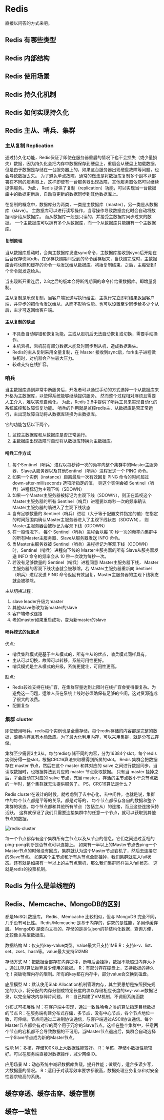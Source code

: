 # Redis

直接以问答的方式来吧。

## Redis 有哪些类型


## Redis 内部结构

## Redis 使用场景

## Redis 持久化机制

## Redis 如何实现持久化

## Redis 主从、哨兵、集群

### 主从复制 Replication

通过持久化功能，Redis保证了即使在服务器重启的情况下也不会损失（或少量损失）数据，因为持久化会把内存中数据保存到硬盘上，重启会从硬盘上加载数据。
但是由于数据是存储在一台服务器上的，如果这台服务器出现硬盘故障等问题，也会导致数据丢失。
为了避免单点故障，通常的做法是将数据库复制多个副本以部署在不同的服务器上，这样即使有一台服务器出现故障，其他服务器依然可以继续提供服务。
为此， Redis 提供了复制（replication）功能，可以实现当一台数据库中的数据更新后，自动将更新的数据同步到其他数据库上。

在复制的概念中，数据库分为两类，一类是主数据库（master），另一类是从数据库（slave）。
主数据库可以进行读写操作，当写操作导致数据变化时会自动将数据同步给从数据库。
而从数据库一般是只读的，并接受主数据库同步过来的数据。
一个主数据库可以拥有多个从数据库，而一个从数据库只能拥有一个主数据库。

#### 复制原理

当从数据库启动时，会向主数据库发送sync命令，主数据库接收到sync后开始在后台保存快照rdb，在保存快照期间受到的命令缓存起来，当快照完成时，主数据库会将快照和缓存的命令一块发送给从数据库。初始复制结束。之后，主每受到1个命令就发送给从。

当出现断开重连后，2.8之后的版本会将断线期间的命令传给重数据库。即增量复制。

主从复制是乐观复制，当客户端发送写执行给主，主执行完立即将结果返回客户端，并异步的把命令发送给从，从而不影响性能。也可以设置至少同步给多少个从后，主才可返回给客户端。

#### 主从复制的缺点

- 不具备自动容错和恢复功能，主或从宕机后无法自动恢复或切换，需要手动操作。
- 主机宕机，宕机前有部分数据未能及时同步到从机，造成数据丢失。
- Redis的主从复制采用全量复制，在 Master 接收到sync后，fork出子进程做快照时，对机器会产生较大压力。
- 较难支持在线扩容。

### 哨兵

当主数据库遇到异常中断服务后，开发者可以通过手动的方式选择一个从数据库来升格为主数据库，以使得系统能够继续提供服务。
然而整个过程相对麻烦且需要人工介入，难以实现自动化。 为此，Redis 2.8中提供了哨兵工具来实现自动化的系统监控和故障恢复功能。
哨兵的作用就是监控redis主、从数据库是否正常运行，主出现故障自动将从数据库转换为主数据库。

它的功能包括以下两个。

1. 监控主数据库和从数据库是否正常运行。
2. 主数据库出现故障时自动将从数据库转换为主数据库。

#### 哨兵工作方式

1. 每个Sentinel（哨兵）进程以每秒钟一次的频率向整个集群中的Master主服务器，Slave从服务器以及其他Sentinel（哨兵）进程发送一个 PING 命令。
2. 如果一个实例（instance）距离最后一次有效回复 PING 命令的时间超过 down-after-milliseconds 选项所指定的值， 则这个实例会被 Sentinel（哨兵）进程标记为主观下线（SDOWN）
3. 如果一个Master主服务器被标记为主观下线（SDOWN），则正在监视这个Master主服务器的所有 Sentinel（哨兵）进程要以每秒一次的频率确认Master主服务器的确进入了主观下线状态
4. 当有足够数量的 Sentinel（哨兵）进程（大于等于配置文件指定的值）在指定的时间范围内确认Master主服务器进入了主观下线状态（SDOWN）， 则Master主服务器会被标记为客观下线（ODOWN）
5. 在一般情况下， 每个 Sentinel（哨兵）进程会以每 10 秒一次的频率向集群中的所有Master主服务器、Slave从服务器发送 INFO 命令。
6. 当Master主服务器被 Sentinel（哨兵）进程标记为客观下线（ODOWN）时，Sentinel（哨兵）进程向下线的 Master主服务器的所有 Slave从服务器发送 INFO 命令的频率会从 10 秒一次改为每秒一次。
7. 若没有足够数量的 Sentinel（哨兵）进程同意 Master主服务器下线， Master主服务器的客观下线状态就会被移除。若 Master主服务器重新向 Sentinel（哨兵）进程发送 PING 命令返回有效回复，Master主服务器的主观下线状态就会被移除。

主从切换过程：

1. slave leader升级为master
2. 其他slave修改为新master的slave
3. 客户端修改连接
4. 老的master如果重启成功，变为新master的slave

#### 哨兵模式的优缺点

优点:

- 哨兵集群模式是基于主从模式的，所有主从的优点，哨兵模式同样具有。
- 主从可以切换，故障可以转移，系统可用性更好。
- 哨兵模式是主从模式的升级，系统更健壮，可用性更高。

缺点:

- Redis较难支持在线扩容，在集群容量达到上限时在线扩容会变得很复杂。为避免这一问题，运维人员在系统上线时必须确保有足够的空间，这对资源造成了很大的浪费。
- 配置复杂

### 集群 cluster

即使使用哨兵，redis每个实例也是全量存储，每个redis存储的内容都是完整的数据，浪费内存且有木桶效应。为了最大化利用内存，可以采用集群，就是分布式存储。

集群至少需要3主3从。每台redis存储不同的内容，分为16384个slot，每个redis实例分得一些slot，根据CRC16算法来取模得到所属的slot。
Redis 集群会把数据存在 master 节点，然后在这个 master 和其对应的 salve 之间进行数据同步。当读取数据时，也根据算法到对应的 master 节点获取数据。
只有当 master 挂掉之后，才会启动其对应的 salve 节点，充当 master 。存活的主节点数小于总节点数的一半时，整个集群就无法提供服务了。
PS，CRC16算法是什么？

Redis cluster在设计的时候，就考虑到了去中心化，去中间件，也就是说，集群中的每个节点都是平等的关系，都是对等的，
每个节点都保存各自的数据和整个集群的状态。每个节点都和其他所有节点（包括主从）的连接，而且这些连接保持活跃，
这样就保证了我们只需要连接集群中的任意一个节点，就可以获取到其他节点的数据。

![redis-cluster](https://raw.githubusercontent.com/yetao93/JavaNote/master/md_pic/redis-cluster.jpg "redis-cluster")

每一个节点都存有这个集群所有主节点以及从节点的信息。它们之间通过互相的ping-pong判断是否节点可以连接上。
如果有一半以上的Master节点去ping一个Master节点的时候没有回应，集群就认为这个Master节点宕机了，然后去连接它的Slave节点。
如果某个主节点和所有从节点全部挂掉，我们集群就进入fail状态。还有就是如果有一半以上的主节点宕机，那么我们集群同样进入fail状态。
这就是redis的投票机制。

## Redis 为什么是单线程的

## Redis、Memcache、MongoDB的区别

都是NoSQL数据库。
Redis、Memcache 比较相似，但与 MongoDB 完全不同，几乎没有可比性。
Redis/Memcache 是基于内存的，讲究的是性能，多用作缓存层。
MongoDB 是面向文档的，存储的是类似json的非结构化数据，查询方便，比较像关系型数据库。

数据结构
M：仅支持key-value类型。value最大只支持1MB
R：支持k-v、list、set、zset、hash等。value最大支持512MB

存储方式
M：把数据全部存在内存之中，断电后会挂掉，数据不能超过内存大小 。通过LRU算法抛弃最少使用的数据。
R：有部分存在硬盘上，支持数据的持久化！突破物理内存的限制。所有的key都在内存中，部分value会交换到磁盘。

底层模型
M：默认使用Slab Allocation机制管理内存，其主要思想是按照预先规定的大小，将分配的内存分割成特定长度的块以存储相应长度的key-value数据记录，以完全解决内存碎片问题。
R：自己构建了VM机制，不调用系统函数

分布式可拓展性
M：在客户端中实现，通过一致性哈希之类的算法指定目标数据的节点
R：在服务端构建分布式存储，多节点，没有中心节点，各个节点地位一致，可伸缩。节点间通过二进制协议通信，与客户端通过ASCII协议通信。每个Master节点都会有对应的两个用于冗余的Slave节点。这样在整个集群中，任意两个节点的宕机都不会导致数据的不可用。当Master节点退出后，集群会自动选择一个Slave节点成为新的Master节点。

性能
M：多核，存储100K以上大数据性能较好。
R：单核，存储小数据性能较好。可以在服务端直接对数据操作，减少网络IO。

应用场景
M：动态系统中减轻数据库负载，提升性能；做缓存，适合多读少写，大数据量的情况。
R：适用于对读写效率要求都很高，数据处理业务复杂和对安全性要求较高的系统。


## 缓存穿透、缓存击穿、缓存雪崩

## 缓存一致性